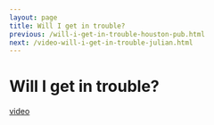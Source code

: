 ```yaml
---
layout: page
title: Will I get in trouble?
previous: /will-i-get-in-trouble-houston-pub.html
next: /video-will-i-get-in-trouble-julian.html
---
```


Will I get in trouble?
================

[video](https://youtu.be/LIAoc-Jigts)
